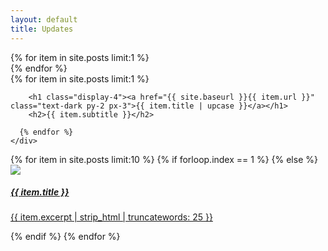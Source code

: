 ```yaml
---
layout: default
title: Updates
---
```

<!-- Feature Post -->
<section class="post-feature position-relative d-flex flex-column justify-content-center align-content-bottom mb-5">
  {% for item in site.posts limit:1 %}
  <a href="{{ site.baseurl }}{{ item.url }}" class="text-dark py-2 px-3">
    <div class="project-feature-scrim position-absolute">
    </div>
  </a>
  {% endfor %}
  <div class="w-100 row position-absolute post-feature-title">
    <div class="mw-50 mx-auto text-center">
      {% for item in site.posts limit:1 %}

        <h1 class="display-4"><a href="{{ site.baseurl }}{{ item.url }}" class="text-dark py-2 px-3">{{ item.title | upcase }}</a></h1>
        <h2>{{ item.subtitle }}</h2>

      {% endfor %}
    </div>
  </div>
</section>

<section class="container">
  <div class="row">
    {% for item in site.posts limit:10 %}
      {% if forloop.index == 1 %}
      {% else %}
        <div class="col-12 col-md-4">
          <div class="card m-3 film-cards">
            <a class="text-dark" href="{{ site.baseurl }}{{ item.url }}">
              <img class="img-fluid" src="{{ site.baseurl }}{{ item.featureImage }}">
              <div class="card-body">
                <h5 class="card-title">{{ item.title }}</h5>
                <p class="card-text">{{ item.excerpt | strip_html | truncatewords: 25 }}</p>
              </div>
            </a>
          </div>
        </div>
    {% endif %}
    {% endfor %}
  </div>
</section>
